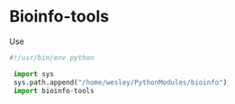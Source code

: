 # Bioinfo-tools

Use
   ```python
   #!/usr/bin/env python
   
    import sys
    sys.path.append("/home/wesley/PythonModules/bioinfo")
    import bioinfo-tools
   ```



